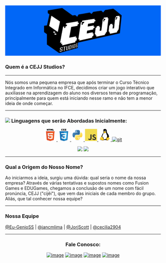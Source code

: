 ![Design and Development](https://github.com/CEJJStudios/CEJJStudios/blob/main/CEJJV1BANNER.png)

### Quem é a CEJJ Studios?

---

Nós somos uma pequena empresa que após terminar o Curso Técnico Integrado em Informática no IFCE, decidimos criar um jogo interativo que auxiliasse na aprendizagem do aluno nos diversos temas de programação, principalmente para quem está iniciando nesse ramo e não tem a menor ideia de onde começar.

---

### <img src="https://media2.giphy.com/media/QssGEmpkyEOhBCb7e1/giphy.gif?cid=ecf05e47a0n3gi1bfqntqmob8g9aid1oyj2wr3ds3mg700bl&rid=giphy.gif" width ="25"><b> Linguagens que serão Abordadas Inicialmente:</b>

<p align="center"> 
  <a href="https://www.w3.org/html/" target="_blank"> 
    <img src="https://raw.githubusercontent.com/devicons/devicon/master/icons/html5/html5-original-wordmark.svg" alt="html5" width="40" height="40"/> 
  </a>
  <a href="https://www.w3schools.com/css/" target="_blank"> 
    <img src="https://raw.githubusercontent.com/devicons/devicon/master/icons/css3/css3-original-wordmark.svg" alt="css3" width="40" height="40"/> 
  </a> 
  <a href="https://www.python.org" target="_blank"> 
    <img src="https://raw.githubusercontent.com/devicons/devicon/master/icons/python/python-original.svg" alt="python" width="40" height="40"/> 
  </a>  
  <a href="https://developer.mozilla.org/en-US/docs/Web/JavaScript" target="_blank"> 
    <img src="https://raw.githubusercontent.com/devicons/devicon/master/icons/javascript/javascript-original.svg" alt="javascript" width="40" height="40"/> 
  </a> 
  <a href="https://www.linux.org/" target="_blank"> 
    <img src="https://raw.githubusercontent.com/devicons/devicon/master/icons/linux/linux-original.svg" alt="linux" width="40" height="40"/> 
  </a> 
  <a href="https://git-scm.com/" target="_blank"> 
    <img src="https://www.vectorlogo.zone/logos/git-scm/git-scm-icon.svg" alt="git" width="40" height="40"/> 
  </a>
</p>

<p align= "center">
  <img height= "150" src="https://github-readme-stats.vercel.app/api?username=CEJJStudios&theme=react&show_icons=true&include_all_commits=true" />
  <img height= "150" src="https://github-readme-stats.vercel.app/api/top-langs/?username=CEJJStudios&theme=react&layout=compact" />
</p>

---

### Qual a Origem do Nosso Nome?
Ao iniciarmos a ideia, surgiu uma dúvida: qual seria o nome da nossa empresa? Através de várias tentativas e supostos nomes como Fusion Games e EDUGames, chegamos a conclusão de um nome com fácil pronúncia, CEJJ ("cijêi"), que vem das iniciais de cada membro do grupo. Aliás, que tal conhecer nossa equipe?

---

### Nossa Equipe
[@Eu-GenioSS](https://github.com/Eu-GenioSS) | [@jancmlima](https://github.com/jeancmlima) | [@JorjScott](Github.com/JorjScott) | [@cecilia2904](https://github.com/cecilia2904)

---

<h3 align="center">Fale Conosco:</h3>
<div align="center">

[![image](https://img.shields.io/badge/LinkedIn-0077B5?style=for-the-badge&logo=linkedin&logoColor=white)](link)
[![image](https://img.shields.io/badge/Instagram-E4405F?style=for-the-badge&logo=instagram&logoColor=white)](link)
[![image](https://img.shields.io/badge/Twitter-1DA1F2?style=for-the-badge&logo=twitter&logoColor=white)](link)
[![image](https://img.shields.io/badge/Gmail-D14836?style=for-the-badge&logo=gmail&logoColor=white)](link)
  
</div>


<!---## Nosso Contato
<img src="" width="512" >--->
